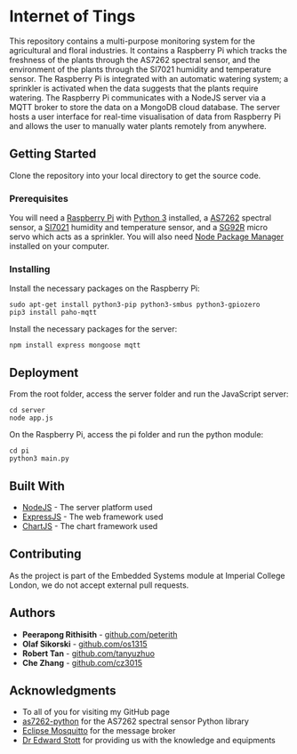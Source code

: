 # Internet of Tings

This repository contains a multi-purpose monitoring system for the agricultural and floral industries. It contains a Raspberry Pi which tracks the freshness of the plants through the AS7262 spectral sensor, and the environment of the plants through the SI7021 humidity and temperature sensor. The Raspberry Pi is integrated with an automatic watering system; a sprinkler is activated when the data suggests that the plants require watering. The Raspberry Pi communicates with a NodeJS server via a MQTT broker to store the data on a MongoDB cloud database. The server hosts a user interface for real-time visualisation of data from Raspberry Pi and allows the user to manually water plants remotely from anywhere.

## Getting Started

Clone the repository into your local directory to get the source code.

### Prerequisites

You will need a [Raspberry Pi](https://www.raspberrypi.org) with [Python 3](https://www.python.org) installed, a [AS7262](https://www.adafruit.com/product/3779) spectral sensor, a [SI7021](https://www.adafruit.com/product/3251) humidity and temperature sensor, and a [SG92R](https://www.adafruit.com/product/169) micro servo which acts as a sprinkler. You will also need [Node Package Manager](https://www.npmjs.com) installed on your computer.

### Installing

Install the necessary packages on the Raspberry Pi:
```
sudo apt-get install python3-pip python3-smbus python3-gpiozero
pip3 install paho-mqtt
```

Install the necessary packages for the server:

```
npm install express mongoose mqtt
```

## Deployment

From the root folder, access the server folder and run the JavaScript server:
```
cd server
node app.js
```

On the Raspberry Pi, access the pi folder and run the python module:
```
cd pi
python3 main.py
```

## Built With

* [NodeJS](https://nodejs.org) - The server platform used
* [ExpressJS](https://expressjs.com) - The web framework used
* [ChartJS](https://www.chartjs.org) - The chart framework used

## Contributing

As the project is part of the Embedded Systems module at Imperial College London, we do not accept external pull requests.

## Authors

* **Peerapong Rithisith** - [github.com/peterith](https://github.com/peterith)
* **Olaf Sikorski** - [github.com/os1315](https://github.com/os1315)
* **Robert Tan** - [github.com/tanyuzhuo](https://github.com/tanyuzhuo)
* **Che Zhang** - [github.com/cz3015](https://github.com/cz3015)

## Acknowledgments

* To all of you for visiting my GitHub page
* [as7262-python](https://github.com/pimoroni/as7262-python) for the AS7262 spectral sensor Python library
* [Eclipse Mosquitto](https://mosquitto.org) for the message broker
* [Dr Edward Stott](https://www.imperial.ac.uk/people/ed.stott) for providing us with the knowledge and equipments
